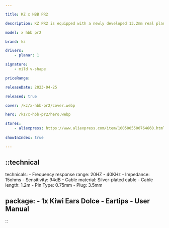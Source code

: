 ```yaml
---

title: KZ x HBB PR2

description: KZ PR2 is equipped with a newly developed 13.2mm real planar unit. It completely cancels the voice coil structure and is replaced by ultra-low resistance nano-silver electroplating lines. The low-load diaphragm brings faster response speed and better high-frequency performance, which is the advantage of the real plane unit.

model: x hbb pr2

brand: kz

drivers:
    - planar: 1

signature:
    - mild v-shape

priceRange: 

releaseDate: 2023-04-25

released: true

cover: /kz/x-hbb-pr2/cover.webp

hero: /kz/x-hbb-pr2/hero.webp

stores:
    - aliexpress: https://www.aliexpress.com/item/1005005500764660.html
    
showInIndex: true

---
```


::technical
---
technicals:
    - Frequency response range: 20HZ - 40KHz
    - Impedance: 15ohms
    - Sensitivity: 94dB
    - Cable material: Silver-plated cable
    - Cable length: 1.2m
    - Pin Type: 0.75mm
    - Plug: 3.5mm

package: 
    - 1x Kiwi Ears Dolce
    - Eartips
    - User Manual
---
::